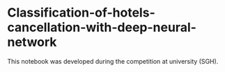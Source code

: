 # Classification-of-hotels-cancellation-with-deep-neural-network

This notebook was developed during the competition at university (SGH).

